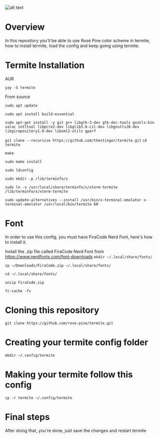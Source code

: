 ![alt text](https://cdn.discordapp.com/attachments/608697372054126594/775783910243303504/unknown.png)

# Overview
In this repository you'll be able to use Rosé Pine color scheme in termite, how to install termite, load the config and keep going using termite.

# Termite Installation
AUR

``yay -S termite
``


From source


`sudo apt update`

`sudo apt install build-essential`

`sudo apt-get install -y git g++ libgtk-3-dev gtk-doc-tools gnutls-bin valac intltool libpcre2-dev libglib3.0-cil-dev libgnutls28-dev libgirepository1.0-dev libxml2-utils gperf`

`git clone --recursive https://github.com/thestinger/termite.git`
`cd termite`

`make`

`sudo make install`

`sudo ldconfig`

`sudo mkdir -p /lib/terminfo/x`

`sudo ln -s /usr/local/share/terminfo/x/xterm-termite /lib/terminfo/x/xterm-termite`

`sudo update-alternatives --install /usr/bin/x-terminal-emulator x-terminal-emulator /usr/local/bin/termite 60`

# Font
In order to use this config, you must have FiraCode Nerd Font, here's how to install it.

Install the .zip file called FiraCode Nerd Font from https://www.nerdfonts.com/font-downloads
`mkdir ~/.local/share/fonts/`

`cp ~/Downloads/FiraCode.zip ~/.local/share/fonts/`

`cd ~/.local/share/fonts/`

`unzip FiraCode.zip`

`fc-cache -fv`

# Cloning this repository 
`git clone https://github.com/rose-pine/termite.git
`

# Creating your termite config folder
`mkdir ~/.config/termite
`

# Making your termite follow this config
`
cp -r termite ~/.config/termite
`
# Final steps
After doing that, you're done, just save the changes and restart termite


